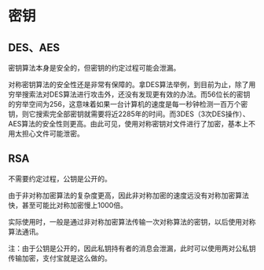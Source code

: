 # 密钥

## DES、AES
密钥算法本身是安全的，但密钥的约定过程可能会泄漏。

对称密钥算法的安全性还是非常有保障的。拿DES算法举例，到目前为止，除了用穷举搜索法对DES算法进行攻击外，还没有发现更有效的办法。而56位长的密钥的穷举空间为256，这意味着如果一台计算机的速度是每一秒钟检测一百万个密钥，则它搜索完全部密钥就需要将近2285年的时间。而3DES（3次DES操作）、AES算法的安全性则更高。由此可见，使用对称密钥对文件进行了加密，基本上不用太担心文件可能泄密。

## RSA
不需要约定过程，公钥是公开的。

由于非对称加密算法的复杂度更高，因此非对称加密的速度远没有对称加密算法快，甚至可能比对称加密慢上1000倍。

实际使用时，一般是通过非对称加密算法传输一次对称算法的密钥，以后使用对称算法通讯。

注：由于公钥是公开的，因此私钥持有者的消息会泄漏，此时可以使用两对公私钥传输加密，支付宝就是这么做的。